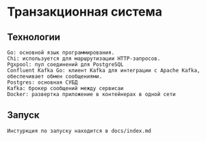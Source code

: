 # Транзакционная система

## Технологии
    Go: основной язык программирования.
    Chi: используется для маршрутизации HTTP-запросов.
    Pgxpool: пул соединений для PostgreSQL
    Confluent Kafka Go: клиент Kafka для интеграции с Apache Kafka, обеспечивает обмен сообщениями.
    Postgres: основная СУБД
    Kafka: брокер сообщений между сервисаи
    Docker: развертка приложение в контейнерах в одной сети

## Запуск
    Инстуркция по запуску находится в docs/index.md